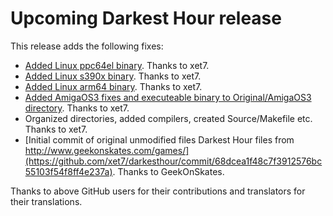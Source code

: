 
# Upcoming Darkest Hour release

This release adds the following fixes:

- [Added Linux ppc64el binary](https://github.com/xet7/darkesthour/commit/e2c1227530df20f12ce6a4d40abbf02ffb353e6e).
  Thanks to xet7.
- [Added Linux s390x binary](https://github.com/xet7/darkesthour/commit/c273dbe22adca6a581623f73469540f1c7e63fa0).
  Thanks to xet7.
- [Added Linux arm64 binary](https://github.com/xet7/darkesthour/commit/d8946c23bd89cfb346db08723bfdfd53956d21e3).
  Thanks to xet7.
- [Added AmigaOS3 fixes and executeable binary to Original/AmigaOS3 directory](https://github.com/xet7/darkesthour/commit/91a28c9d798a78b8a4f977d3e1724d581b621520).
  Thanks to xet7.
- Organized directories, added compilers, created Source/Makefile etc.
  Thanks to xet7.
- [Initial commit of original unmodified files Darkest Hour files from http://www.geekonskates.com/games/](https://github.com/xet7/darkesthour/commit/68dcea1f48c7f3912576bc55103f54f8ff4e237a).
  Thanks to GeekOnSkates.

Thanks to above GitHub users for their contributions and translators for their translations.
